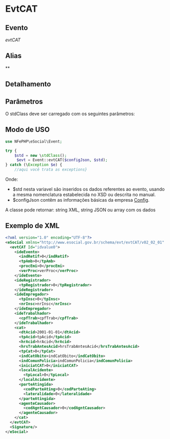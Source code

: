 # EvtCAT

## Evento
 *evtCAT*

## Alias
 **


## Detalhamento



## Parâmetros
O stdClass deve ser carregado com os seguintes parâmetros:



## Modo de USO

```php
use NFePHP\eSocial\Event;

try {
    $std = new \stdClass();
     $evt = Event::evtCAT($configJson, $std);
} catch (\Exception $e) {
    //aqui você trata as exceptions}
```

Onde:
- $std nesta variavel são inseridos os dados referentes ao evento, usando a mesma nomenclatura estabelecida no XSD ou descrita no manual.
- $configJson contêm as informações básicas da empresa [Config](Config.md).

A classe pode retornar: string XML, string JSON ou array com os dados


## Exemplo de XML

```xml
<?xml version="1.0" encoding="UTF-8"?>
<eSocial xmlns="http://www.esocial.gov.br/schema/evt/evtCAT/v02_02_01" xmlns:xsi="http://www.w3.org/2001/XMLSchema-instance" xsi:schemaLocation="http://www.esocial.gov.br/schema/evt/evtCAT/v02_02_01 ../schemes/evtCAT.xsd ">
  <evtCAT Id="idvalue0">
    <ideEvento>
      <indRetif>0</indRetif>
      <tpAmb>0</tpAmb>
      <procEmi>0</procEmi>
      <verProc>verProc</verProc>
    </ideEvento>
    <ideRegistrador>
      <tpRegistrador>0</tpRegistrador>
    </ideRegistrador>
    <ideEmpregador>
      <tpInsc>0</tpInsc>
      <nrInsc>nrInsc</nrInsc>
    </ideEmpregador>
    <ideTrabalhador>
      <cpfTrab>cpfTrab</cpfTrab>
    </ideTrabalhador>
    <cat>
      <dtAcid>2001-01-01</dtAcid>
      <tpAcid>tpAcid</tpAcid>
      <hrAcid>hrAcid</hrAcid>
      <hrsTrabAntesAcid>hrsTrabAntesAcid</hrsTrabAntesAcid>
      <tpCat>0</tpCat>
      <indCatObito>indCatObito</indCatObito>
      <indComunPolicia>indComunPolicia</indComunPolicia>
      <iniciatCAT>0</iniciatCAT>
      <localAcidente>
        <tpLocal>0</tpLocal>
      </localAcidente>
      <parteAtingida>
        <codParteAting>0</codParteAting>
        <lateralidade>0</lateralidade>
      </parteAtingida>
      <agenteCausador>
        <codAgntCausador>0</codAgntCausador>
      </agenteCausador>
    </cat>
  </evtCAT>
  <Signature/>
</eSocial>

```
